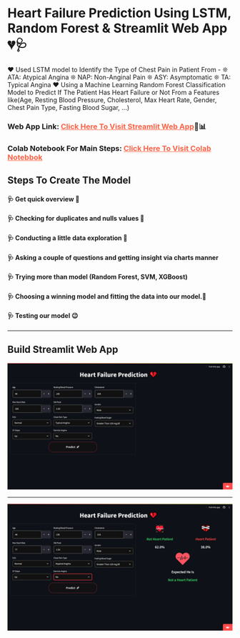# Heart Failure Prediction Using LSTM, Random Forest & Streamlit Web App 💔🩺
♥ Used LSTM model to Identify the Type of Chest Pain in Patient From -
   ❊ ATA: Atypical Angina 
   ❊ NAP: Non-Anginal Pain 
   ❊ ASY: Asymptomatic 
   ❊ TA: Typical Angina
♥ Using a Machine Learning Random Forest Classification Model to Predict If The Patient Has Heart Failure or Not From a Features like(Age, Resting Blood Pressure, Cholesterol, Max Heart Rate, Gender, Chest Pain Type, Fasting Blood Sugar, ...)

### Web App Link: <a href = "https://heart-failure-prediction-8lygyzhmwy3uctejsac3wj.streamlit.app/" style = "color: tomato">Click Here To Visit Streamlit Web App</a>🥰📊

### Colab Notebook For Main Steps: <a href = "https://colab.research.google.com/drive/1AoB4QzpzuhbVhQoXYT-IpuGqKPWcMGlc" target="_blank" style = "color: tomato">Click Here To Visit Colab Notebbok</a>

## Steps To Create The Model
#### 🩺 Get quick overview 🤩
#### 🩺 Checking for duplicates and nulls values 🧹
#### 🩺 Conducting a little data exploration 🧐
#### 🩺 Asking a couple of questions and getting insight via charts manner
#### 🩺 Trying more than model (Random Forest, SVM, XGBoost)
#### 🩺 Choosing a winning model and fitting the data into our model.🚀
#### 🩺 Testing our model 😉

<hr>

## Build Streamlit Web App

![image](https://github.com/HarshRajGithub/Heart_Failure_WebAPP/blob/main/imgs/Screenshot%20(633).png)

<hr>

![image](https://github.com/HarshRajGithub/Heart_Failure_WebAPP/blob/main/imgs/Screenshot%20(632).png)


